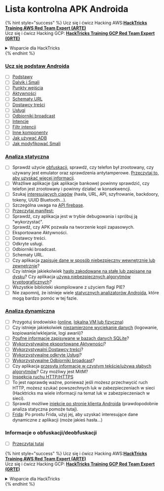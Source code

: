 # Lista kontrolna APK Androida

{% hint style="success" %}
Ucz się i ćwicz Hacking AWS:<img src="/.gitbook/assets/arte.png" alt="" data-size="line">[**HackTricks Training AWS Red Team Expert (ARTE)**](https://training.hacktricks.xyz/courses/arte)<img src="/.gitbook/assets/arte.png" alt="" data-size="line">\
Ucz się i ćwicz Hacking GCP: <img src="/.gitbook/assets/grte.png" alt="" data-size="line">[**HackTricks Training GCP Red Team Expert (GRTE)**<img src="/.gitbook/assets/grte.png" alt="" data-size="line">](https://training.hacktricks.xyz/courses/grte)

<details>

<summary>Wsparcie dla HackTricks</summary>

* Sprawdź [**plany subskrypcyjne**](https://github.com/sponsors/carlospolop)!
* **Dołącz do** 💬 [**grupy Discord**](https://discord.gg/hRep4RUj7f) lub [**grupy telegramowej**](https://t.me/peass) lub **śledź** nas na **Twitterze** 🐦 [**@hacktricks\_live**](https://twitter.com/hacktricks\_live)**.**
* **Podziel się sztuczkami hackingowymi, przesyłając PR-y do** [**HackTricks**](https://github.com/carlospolop/hacktricks) i [**HackTricks Cloud**](https://github.com/carlospolop/hacktricks-cloud) repozytoriów github.

</details>
{% endhint %}

### [Ucz się podstaw Androida](android-app-pentesting/#2-android-application-fundamentals)

* [ ] [Podstawy](android-app-pentesting/#fundamentals-review)
* [ ] [Dalvik i Smali](android-app-pentesting/#dalvik--smali)
* [ ] [Punkty wejścia](android-app-pentesting/#application-entry-points)
* [ ] [Aktywności](android-app-pentesting/#launcher-activity)
* [ ] [Schematy URL](android-app-pentesting/#url-schemes)
* [ ] [Dostawcy treści](android-app-pentesting/#services)
* [ ] [Usługi](android-app-pentesting/#services-1)
* [ ] [Odbiorniki broadcast](android-app-pentesting/#broadcast-receivers)
* [ ] [Intencje](android-app-pentesting/#intents)
* [ ] [Filtr intencji](android-app-pentesting/#intent-filter)
* [ ] [Inne komponenty](android-app-pentesting/#other-app-components)
* [ ] [Jak używać ADB](android-app-pentesting/#adb-android-debug-bridge)
* [ ] [Jak modyfikować Smali](android-app-pentesting/#smali)

### [Analiza statyczna](android-app-pentesting/#static-analysis)

* [ ] Sprawdź użycie [obfuskacji](android-checklist.md#some-obfuscation-deobfuscation-information), sprawdź, czy telefon był zrootowany, czy używany jest emulator oraz sprawdzenia antytamperowe. [Przeczytaj to, aby uzyskać więcej informacji](android-app-pentesting/#other-checks).
* [ ] Wrażliwe aplikacje (jak aplikacje bankowe) powinny sprawdzić, czy telefon jest zrootowany i powinny działać w konsekwencji.
* [ ] Szukaj [interesujących ciągów](android-app-pentesting/#looking-for-interesting-info) (hasła, URL, API, szyfrowanie, backdoory, tokeny, UUID Bluetooth...).
* [ ] Szczególna uwaga na [API firebase](android-app-pentesting/#firebase).
* [ ] [Przeczytaj manifest:](android-app-pentesting/#basic-understanding-of-the-application-manifest-xml)
* [ ] Sprawdź, czy aplikacja jest w trybie debugowania i spróbuj ją "wykorzystać".
* [ ] Sprawdź, czy APK pozwala na tworzenie kopii zapasowych.
* [ ] Eksportowane Aktywności.
* [ ] Dostawcy treści.
* [ ] Odkryte usługi.
* [ ] Odbiorniki broadcast.
* [ ] Schematy URL.
* [ ] Czy aplikacja [zapisuje dane w sposób niebezpieczny wewnętrznie lub zewnętrznie](android-app-pentesting/#insecure-data-storage)?
* [ ] Czy istnieje jakiekolwiek [hasło zakodowane na stałe lub zapisane na dysku](android-app-pentesting/#poorkeymanagementprocesses)? Czy aplikacja [używa niebezpiecznych algorytmów kryptograficznych](android-app-pentesting/#useofinsecureandordeprecatedalgorithms)?
* [ ] Wszystkie biblioteki skompilowane z użyciem flagi PIE?
* [ ] Nie zapomnij, że istnieje wiele [statycznych analizatorów Androida](android-app-pentesting/#automatic-analysis), które mogą bardzo pomóc w tej fazie.

### [Analiza dynamiczna](android-app-pentesting/#dynamic-analysis)

* [ ] Przygotuj środowisko ([online](android-app-pentesting/#online-dynamic-analysis), [lokalna VM lub fizyczna](android-app-pentesting/#local-dynamic-analysis))
* [ ] Czy istnieje jakiekolwiek [niezamierzone wyciekanie danych](android-app-pentesting/#unintended-data-leakage) (logowanie, kopiowanie/wklejanie, logi awarii)?
* [ ] [Poufne informacje zapisywane w bazach danych SQLite](android-app-pentesting/#sqlite-dbs)?
* [ ] [Wykorzystywalne eksportowane Aktywności](android-app-pentesting/#exploiting-exported-activities-authorisation-bypass)?
* [ ] [Wykorzystywalni Dostawcy treści](android-app-pentesting/#exploiting-content-providers-accessing-and-manipulating-sensitive-information)?
* [ ] [Wykorzystywalne odkryte Usługi](android-app-pentesting/#exploiting-services)?
* [ ] [Wykorzystywalne Odbiorniki broadcast](android-app-pentesting/#exploiting-broadcast-receivers)?
* [ ] Czy aplikacja [przesyła informacje w czystym tekście/używa słabych algorytmów](android-app-pentesting/#insufficient-transport-layer-protection)? Czy możliwy jest MitM?
* [ ] [Inspekcja ruchu HTTP/HTTPS](android-app-pentesting/#inspecting-http-traffic)
* [ ] To jest naprawdę ważne, ponieważ jeśli możesz przechwycić ruch HTTP, możesz szukać powszechnych luk w zabezpieczeniach w sieci (Hacktricks ma wiele informacji na temat luk w zabezpieczeniach w sieci).
* [ ] Sprawdź możliwe [iniekcje po stronie klienta Androida](android-app-pentesting/#android-client-side-injections-and-others) (prawdopodobnie analiza statyczna pomoże tutaj).
* [ ] [Frida](android-app-pentesting/#frida): Po prostu Frida, użyj jej, aby uzyskać interesujące dane dynamiczne z aplikacji (może jakieś hasła...)

### Informacje o obfuskacji/deobfuskacji

* [ ] [Przeczytaj tutaj](android-app-pentesting/#obfuscating-deobfuscating-code)

{% hint style="success" %}
Ucz się i ćwicz Hacking AWS:<img src="/.gitbook/assets/arte.png" alt="" data-size="line">[**HackTricks Training AWS Red Team Expert (ARTE)**](https://training.hacktricks.xyz/courses/arte)<img src="/.gitbook/assets/arte.png" alt="" data-size="line">\
Ucz się i ćwicz Hacking GCP: <img src="/.gitbook/assets/grte.png" alt="" data-size="line">[**HackTricks Training GCP Red Team Expert (GRTE)**<img src="/.gitbook/assets/grte.png" alt="" data-size="line">](https://training.hacktricks.xyz/courses/grte)

<details>

<summary>Wsparcie dla HackTricks</summary>

* Sprawdź [**plany subskrypcyjne**](https://github.com/sponsors/carlospolop)!
* **Dołącz do** 💬 [**grupy Discord**](https://discord.gg/hRep4RUj7f) lub [**grupy telegramowej**](https://t.me/peass) lub **śledź** nas na **Twitterze** 🐦 [**@hacktricks\_live**](https://twitter.com/hacktricks\_live)**.**
* **Podziel się sztuczkami hackingowymi, przesyłając PR-y do** [**HackTricks**](https://github.com/carlospolop/hacktricks) i [**HackTricks Cloud**](https://github.com/carlospolop/hacktricks-cloud) repozytoriów github.

</details>
{% endhint %}
